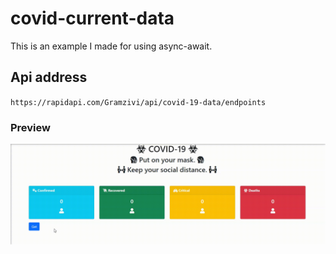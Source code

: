 # covid-current-data
This is an example I made for using async-await. <br>
## Api address
`https://rapidapi.com/Gramzivi/api/covid-19-data/endpoints`
### Preview
![Readme Gif](https://raw.githubusercontent.com/metjs/covid-current-data/master/readme.gif)
